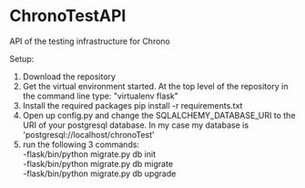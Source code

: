 ChronoTestAPI
=============

API of the testing infrastructure for Chrono

Setup:

1. Download the repository
2. Get the virtual environment started. At the top level of the repository in the command line type: "virtualenv flask"
3. Install the required packages
    pip install -r requirements.txt
4. Open up config.py and change the SQLALCHEMY_DATABASE_URI to the URI of your postgresql database. In my case my database is 'postgresql://localhost/chronoTest'
5. run the following 3 commands:</br>
-flask/bin/python migrate.py db init</br>
-flask/bin/python migrate.py db migrate</br>
-flask/bin/python migrate.py db upgrade</br>

